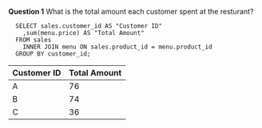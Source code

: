 **Question 1** What is the total amount each customer spent at the resturant?

	  SELECT sales.customer_id AS "Customer ID"
		,sum(menu.price) AS "Total Amount"
	  FROM sales
		INNER JOIN menu ON sales.product_id = menu.product_id
	  GROUP BY customer_id;
  
  |Customer ID|Total Amount|
  |---|---|
  |A|76|
  |B|74|
  |C|36|
  
  
